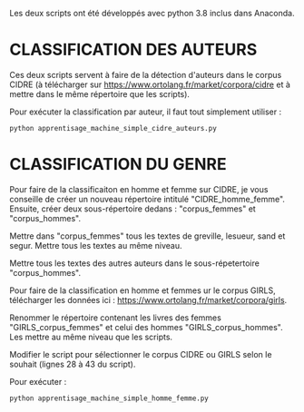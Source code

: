 Les deux scripts ont été développés avec python 3.8 inclus dans Anaconda. 

# CLASSIFICATION DES AUTEURS

Ces deux scripts servent à faire de la détection d'auteurs dans le corpus CIDRE (à télécharger sur https://www.ortolang.fr/market/corpora/cidre et à mettre dans le même répertoire que les scripts).

Pour exécuter la classification par auteur, il faut tout simplement utiliser : 

```
python apprentisage_machine_simple_cidre_auteurs.py
```

# CLASSIFICATION DU GENRE

Pour faire de la classificaiton en homme et femme sur CIDRE, je vous conseille de créer un nouveau répertoire intitulé "CIDRE_homme_femme". 
Ensuite, créer deux sous-répertoire dedans : "corpus_femmes" et "corpus_hommes".

Mettre dans "corpus_femmes" tous les textes de greville, lesueur, sand et segur. Mettre tous les textes au même niveau. 

Mettre tous les textes des autres auteurs dans le sous-répetertoire "corpus_hommes". 

Pour faire de la classification en homme et femmes ur le corpus GIRLS, télécharger les données ici : https://www.ortolang.fr/market/corpora/girls.

Renommer le répertoire contenant les livres des femmes "GIRLS_corpus_femmes" et celui des hommes "GIRLS_corpus_hommes". Les mettre au même niveau que les scripts.

Modifier le script pour sélectionner le corpus CIDRE ou GIRLS selon le souhait (lignes 28 à 43 du script).

Pour exécuter : 

```
python apprentisage_machine_simple_homme_femme.py
```

